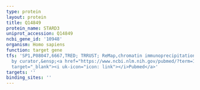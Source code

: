 ```yaml
---
type: protein
layout: protein
title: Q14849
protein_name: STARD3
uniprot_accession: Q14849
ncbi_gene_id: '10948'
organism: Homo sapiens
function: target gene
tfs: 'SP1,P08047,6667,TRED; TRRUST; ReMap,chromatin immunoprecipitation assay; inferred
  by curator,&ensp;<a href="https://www.ncbi.nlm.nih.gov/pubmed/?term=12802284%5Buid%5D"
  target="_blank"><i uk-icon="icon: link"></i>Pubmed</a>'
targets: ''
binding_sites: ''
---
```

